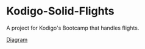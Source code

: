 # Kodigo-Solid-Flights

A project for Kodigo's Bootcamp that handles flights.

[Diagram](https://drive.google.com/file/d/1xrhwavbx-SL-tsOtQvVMImGBppx2NpQP/view?usp=sharing "Draw.io UML")

